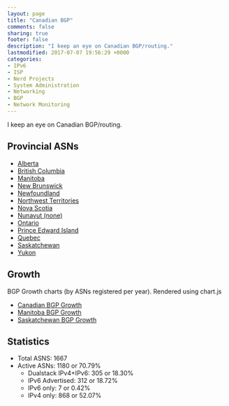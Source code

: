 ```yaml
---
layout: page
title: "Canadian BGP"
comments: false
sharing: true
footer: false
description: "I keep an eye on Canadian BGP/routing."
lastmodified: 2017-07-07 19:56:29 +0000
categories:
- IPv6
- ISP
- Nerd Projects
- System Administration
- Networking
- BGP
- Network Monitoring
---
```

I keep an eye on Canadian BGP/routing.

## Provincial ASNs

* [Alberta](/bgp/ab/)
* [British Columbia](/bgp/bc/)
* [Manitoba](/bgp/mb/)
* [New Brunswick](/bgp/nb/)
* [Newfoundland](/bgp/nl/)
* [Northwest Territories](/bgp/nt/)
* [Nova Scotia](/bgp/ns/)
* [Nunavut (none)](/bgp/nu/)
* [Ontario](/bgp/on/)
* [Prince Edward Island](/bgp/pe/)
* [Quebec](/bgp/qc/)
* [Saskatchewan](/bgp/sk/)
* [Yukon](/bgp/yt/)

## Growth

BGP Growth charts (by ASNs registered per year).
Rendered using chart.js

* [Canadian BGP Growth](/bgp/asns/)
* [Manitoba BGP Growth](/bgp/mb/asns/)
* [Saskatchewan BGP Growth](/bgp/sk/asns/)

## Statistics

* Total ASNS: 1667
* Active ASNs: 1180 or 70.79%
  * Dualstack IPv4+IPv6: 305 or 18.30%
  * IPv6 Advertised: 312 or 18.72%
  * IPv6 only: 7 or 0.42%
  * IPv4 only: 868 or 52.07%

